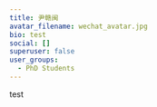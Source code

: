 ```yaml
---
title: 尹赣闽
avatar_filename: wechat_avatar.jpg
bio: test
social: []
superuser: false
user_groups:
  - PhD Students
---
```

test